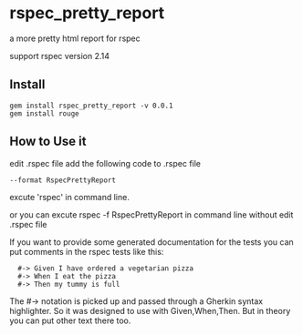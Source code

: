 rspec_pretty_report
===================

a more pretty html report for rspec

support rspec version 2.14

## Install

```
gem install rspec_pretty_report -v 0.0.1
gem install rouge
```

## How to Use it

edit .rspec file
add the following code to .rspec file
```
--format RspecPrettyReport
```

excute 'rspec' in command line.

or you can excute rspec -f RspecPrettyReport  in command line without edit .rspec file


If you want to provide some generated documentation for the tests you can put comments in the rspec tests like this:
```
  #-> Given I have ordered a vegetarian pizza
  #-> When I eat the pizza
  #-> Then my tummy is full
```
The #-> notation is picked up and passed through a Gherkin syntax highlighter. So it was designed to use with Given,When,Then. But in theory you can put other text there too.

